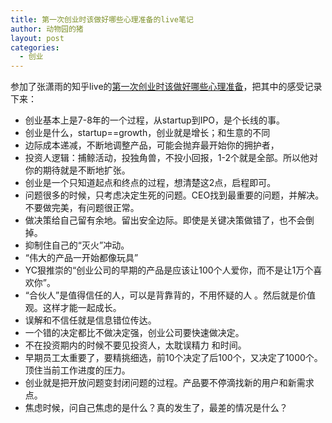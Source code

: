 ```yaml
---
title: 第一次创业时该做好哪些心理准备的live笔记
author: 动物园的猪
layout: post
categories:
  - 创业
---
```


参加了张潇雨的知乎live的[第一次创业时该做好哪些心理准备](https://www.zhihu.com/lives/772383687122640896)，把其中的感受记录下来：

* 创业基本上是7-8年的一个过程，从startup到IPO，是个长线的事。
* 创业是什么，startup==growth，创业就是增长；和生意的不同
* 边际成本递减，不断地调整产品，可能会抛弃最开始你的拥护者，
* 投资人逻辑：捕鲸活动，投独角兽，不投小回报，1-2个就是全部。所以他对你的期待就是不断地扩张。
* 创业是一个只知道起点和终点的过程，想清楚这2点，启程即可。
* 问题很多的时候，只考虑决定生死的问题。CEO找到最重要的问题，并解决。不要做完美，有问题很正常。
* 做决策给自己留有余地。留出安全边际。即使是关键决策做错了，也不会倒掉。
* 抑制住自己的“灭火”冲动。
* “伟大的产品一开始都像玩具”
* YC狠推崇的“创业公司的早期的产品是应该让100个人爱你，而不是让1万个喜欢你”。
* “合伙人”是值得信任的人，可以是背靠背的，不用怀疑的人 。然后就是价值观。这样才能一起成长。
* 误解和不信任就是信息错位传达。
* 一个错的决定都比不做决定强，创业公司要快速做决定。
* 不在投资期内的时候不要见投资人，太耽误精力     和时间。
* 早期员工太重要了，要精挑细选，前10个决定了后100个，又决定了1000个。顶住当前工作进度的压力。
* 创业就是把开放问题变封闭问题的过程。产品要不停滴找新的用户和新需求点。
* 焦虑时候，问自己焦虑的是什么？真的发生了，最差的情况是什么？
